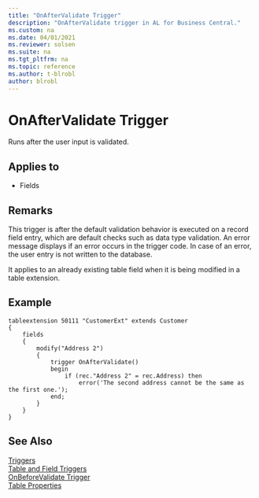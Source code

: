 ```yaml
---
title: "OnAfterValidate Trigger"
description: "OnAfterValidate trigger in AL for Business Central."
ms.custom: na
ms.date: 04/01/2021
ms.reviewer: solsen
ms.suite: na
ms.tgt_pltfrm: na
ms.topic: reference
ms.author: t-blrobl
author: blrobl
---
```


# OnAfterValidate Trigger

Runs after the user input is validated. 

## Applies to  

- Fields  
  
## Remarks  

This trigger is after the default validation behavior is executed on a record field entry, which are default checks such as data type validation. An error message displays if an error occurs in the trigger code. In case of an error, the user entry is not written to the database.  

It applies to an already existing table field when it is being modified in a table extension. 

## Example

```AL
tableextension 50111 "CustomerExt" extends Customer
{
    fields
    {
        modify("Address 2")
        {
            trigger OnAfterValidate()
            begin
                if (rec."Address 2" = rec.Address) then
                    error('The second address cannot be the same as the first one.');
            end;
        }
    }
}    
```

## See Also

[Triggers](devenv-triggers.md)  
[Table and Field Triggers](devenv-table-and-field-triggers.md)  
[OnBeforeValidate Trigger](devenv-onbeforevalidate-fields-trigger.md)  
[Table Properties](../properties/devenv-table-properties.md)   